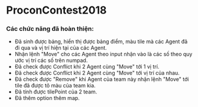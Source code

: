 # ProconContest2018

### Các chức năng đã hoàn thiện:
- Đã sinh được bảng, hiển thị được bảng điểm, màu tile mà các Agent đã đi qua và vị trí hiện tại của các Agent.
- Nhận lệnh "Move" cho các Agent theo input nhận vào là các số theo quy ước vị trí các số trên numpad.
- Đã check được Conflict khi 2 Agent cùng "Move" tới 1 vị trí.
- Đã check được Conflict khi 2 Agent cùng "Move" tới vị trí của nhau.
- Đã check được "Remove" khi Agent của team này nhận lệnh "Move" tới tile đã được tô màu của team kia.
- Đã tính được tilePoint của 2 team.
- Đã thêm option thêm map.
